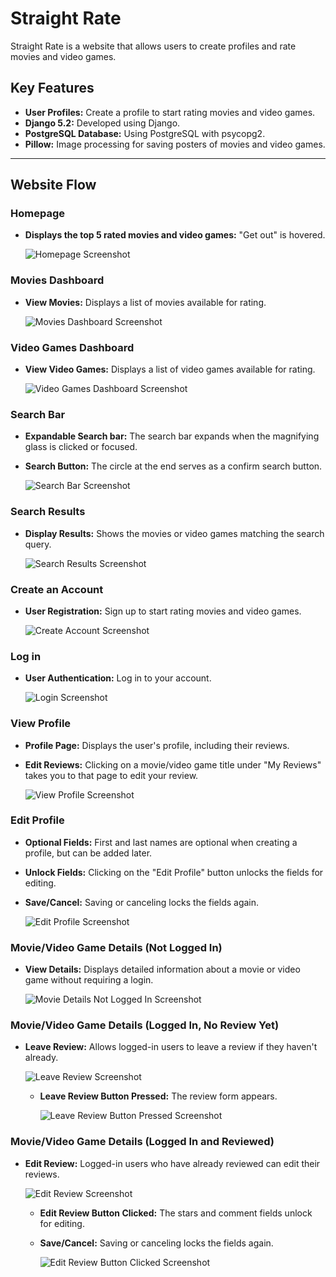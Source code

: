 # Straight Rate

Straight Rate is a website that allows users to create profiles and rate movies and video games.

## Key Features

- **User Profiles:** Create a profile to start rating movies and video games.
- **Django 5.2:** Developed using Django.
- **PostgreSQL Database:** Using PostgreSQL with psycopg2.
- **Pillow:** Image processing for saving posters of movies and video games.

---

## Website Flow

### Homepage

- **Displays the top 5 rated movies and video games:** "Get out" is hovered.

  ![Homepage Screenshot](https://github.com/user-attachments/assets/23aa3f91-6ac0-45d1-8351-cc65c97b7408)

### Movies Dashboard

- **View Movies:** Displays a list of movies available for rating.

  ![Movies Dashboard Screenshot](https://github.com/user-attachments/assets/010ca7fd-0bda-40c8-9ca0-62bb5d2654f9)

### Video Games Dashboard

- **View Video Games:** Displays a list of video games available for rating.

  ![Video Games Dashboard Screenshot](https://github.com/user-attachments/assets/fbe36044-f404-4ed7-88e4-e9e58f94aa8b)

### Search Bar

- **Expandable Search bar:** The search bar expands when the magnifying glass is clicked or focused.
- **Search Button:** The circle at the end serves as a confirm search button.

  ![Search Bar Screenshot](https://github.com/user-attachments/assets/7dc98bdd-31b2-4420-98aa-33c4b22eabbf)

### Search Results

- **Display Results:** Shows the movies or video games matching the search query.

  ![Search Results Screenshot](https://github.com/user-attachments/assets/7e7be978-4681-4988-9caf-c2495b5ec4c9)

### Create an Account

- **User Registration:** Sign up to start rating movies and video games.

  ![Create Account Screenshot](https://github.com/user-attachments/assets/d17fa30e-6873-4568-9f4c-3608a6268019)

### Log in

- **User Authentication:** Log in to your account.

  ![Login Screenshot](https://github.com/user-attachments/assets/50ada4a4-2352-4935-b5d6-414513dd65f6)

### View Profile

- **Profile Page:** Displays the user's profile, including their reviews.
- **Edit Reviews:** Clicking on a movie/video game title under "My Reviews" takes you to that page to edit your review.

  ![View Profile Screenshot](https://github.com/user-attachments/assets/76c1e744-d889-4e15-a065-8b6c9433d286)

### Edit Profile

- **Optional Fields:** First and last names are optional when creating a profile, but can be added later.
- **Unlock Fields:** Clicking on the "Edit Profile" button unlocks the fields for editing.
- **Save/Cancel:** Saving or canceling locks the fields again.

  ![Edit Profile Screenshot](https://github.com/user-attachments/assets/6eeb49b3-12b3-4e65-9703-cc21498dd8f3)

### Movie/Video Game Details (Not Logged In)

- **View Details:** Displays detailed information about a movie or video game without requiring a login.

  ![Movie Details Not Logged In Screenshot](https://github.com/user-attachments/assets/fa9d43eb-ce26-46a4-9bd3-6282983b604d)

### Movie/Video Game Details (Logged In, No Review Yet)

- **Leave Review:** Allows logged-in users to leave a review if they haven't already.

  ![Leave Review Screenshot](https://github.com/user-attachments/assets/83bb674c-3bb6-4fec-ac4e-4881bd0c6253)

  - **Leave Review Button Pressed:** The review form appears.

    ![Leave Review Button Pressed Screenshot](https://github.com/user-attachments/assets/c97340b9-daa0-40df-a0b1-59c30cabd39e)

### Movie/Video Game Details (Logged In and Reviewed)

- **Edit Review:** Logged-in users who have already reviewed can edit their reviews.

  ![Edit Review Screenshot](https://github.com/user-attachments/assets/fad3ce99-61f2-4305-ad49-5f1757b7d1cf)

  - **Edit Review Button Clicked:** The stars and comment fields unlock for editing.
  - **Save/Cancel:** Saving or canceling locks the fields again.

    ![Edit Review Button Clicked Screenshot](https://github.com/user-attachments/assets/8b660e41-fca9-4db1-9218-6d6a5ecc4169)
